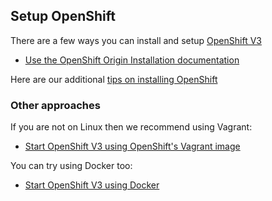 ## Setup OpenShift

There are a few ways you can install and setup [OpenShift V3](http://www.openshift.org/)

* [Use the OpenShift Origin Installation documentation](http://docs.openshift.org/latest/getting_started/dev_get_started/installation.html)

Here are our additional [tips on installing OpenShift](openShiftInstall.html)

### Other approaches

If you are not on Linux then we recommend using Vagrant:

* [Start OpenShift V3 using OpenShift's Vagrant image](openShiftVagrant.html)

You can try using Docker too:

* [Start OpenShift V3 using Docker](openShiftDocker.html)


